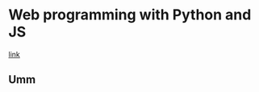 # Web programming with Python and JS
[link](https://www.youtube.com/playlist?list=PLhQjrBD2T382hIW-IsOVuXP1uMzEvmcE5)

## Umm